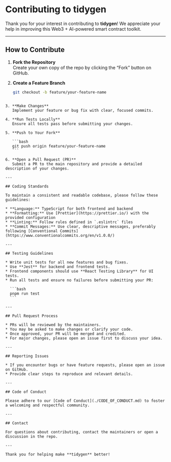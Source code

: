 # Contributing to tidygen

Thank you for your interest in contributing to **tidygen**! We appreciate your help in improving this Web3 + AI-powered smart contract toolkit.

---

## How to Contribute

1. **Fork the Repository**  
   Create your own copy of the repo by clicking the “Fork” button on GitHub.

2. **Create a Feature Branch**  
   ```bash
   git checkout -b feature/your-feature-name
````

3. **Make Changes**
   Implement your feature or bug fix with clear, focused commits.

4. **Run Tests Locally**
   Ensure all tests pass before submitting your changes.

5. **Push to Your Fork**

   ```bash
   git push origin feature/your-feature-name
   ```

6. **Open a Pull Request (PR)**
   Submit a PR to the main repository and provide a detailed description of your changes.

---

## Coding Standards

To maintain a consistent and readable codebase, please follow these guidelines:

* **Language:** TypeScript for both frontend and backend
* **Formatting:** Use [Prettier](https://prettier.io/) with the provided configuration
* **Linting:** Follow rules defined in `.eslintrc` files
* **Commit Messages:** Use clear, descriptive messages, preferably following [Conventional Commits](https://www.conventionalcommits.org/en/v1.0.0/)

---

## Testing Guidelines

* Write unit tests for all new features and bug fixes.
* Use **Jest** for backend and frontend tests.
* Frontend components should use **React Testing Library** for UI tests.
* Run all tests and ensure no failures before submitting your PR:

  ```bash
  pnpm run test
  ```

---

## Pull Request Process

* PRs will be reviewed by the maintainers.
* You may be asked to make changes or clarify your code.
* Once approved, your PR will be merged and credited.
* For major changes, please open an issue first to discuss your idea.

---

## Reporting Issues

* If you encounter bugs or have feature requests, please open an issue on GitHub.
* Provide clear steps to reproduce and relevant details.

---

## Code of Conduct

Please adhere to our [Code of Conduct](./CODE_OF_CONDUCT.md) to foster a welcoming and respectful community.

---

## Contact

For questions about contributing, contact the maintainers or open a discussion in the repo.

---

Thank you for helping make **tidygen** better!

